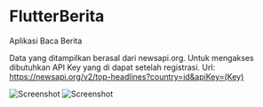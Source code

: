 # FlutterBerita
Aplikasi Baca Berita

Data yang ditampilkan berasal dari newsapi.org.
Untuk mengakses dibutuhkan API Key yang di dapat setelah registrasi.
Url: https://newsapi.org/v2/top-headlines?country=id&apiKey=(Key)

![Screenshot](https://raw.github.com/Cama000/FlutterBerita/master/Documentation/Screenshot/Home.jpeg)
![Screenshot](https://raw.github.com/Cama000/FlutterBerita/master/Documentation/Screenshot/Article.jpg)
